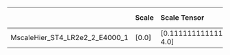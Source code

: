 |                                | Scale   | Scale Tensor              | Downscale   | Learning rate   | Best MSE            | Best SSIM            |
|:-------------------------------|:--------|:--------------------------|:------------|:----------------|:--------------------|:---------------------|
| MscaleHier_ST4_LR2e2_2_E4000_1 | [0.0]   | [0.1111111111111111, 4.0] | [4]         | [0.006, 0.02]   | [25.07903814315796] | [0.7900213853370572] |